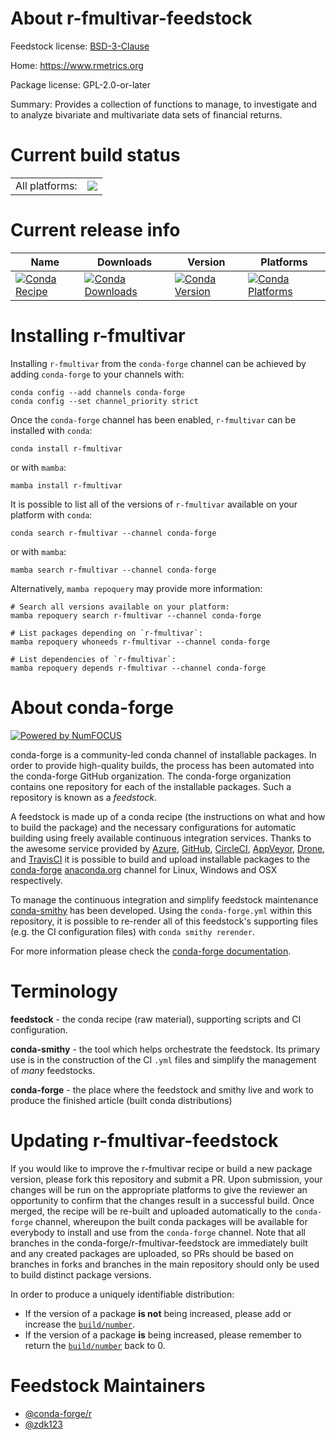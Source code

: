 About r-fmultivar-feedstock
===========================

Feedstock license: [BSD-3-Clause](https://github.com/conda-forge/r-fmultivar-feedstock/blob/main/LICENSE.txt)

Home: https://www.rmetrics.org

Package license: GPL-2.0-or-later

Summary: Provides a  collection of functions to manage, to investigate and to analyze bivariate and multivariate data sets of financial returns.

Current build status
====================


<table><tr><td>All platforms:</td>
    <td>
      <a href="https://dev.azure.com/conda-forge/feedstock-builds/_build/latest?definitionId=12150&branchName=main">
        <img src="https://dev.azure.com/conda-forge/feedstock-builds/_apis/build/status/r-fmultivar-feedstock?branchName=main">
      </a>
    </td>
  </tr>
</table>

Current release info
====================

| Name | Downloads | Version | Platforms |
| --- | --- | --- | --- |
| [![Conda Recipe](https://img.shields.io/badge/recipe-r--fmultivar-green.svg)](https://anaconda.org/conda-forge/r-fmultivar) | [![Conda Downloads](https://img.shields.io/conda/dn/conda-forge/r-fmultivar.svg)](https://anaconda.org/conda-forge/r-fmultivar) | [![Conda Version](https://img.shields.io/conda/vn/conda-forge/r-fmultivar.svg)](https://anaconda.org/conda-forge/r-fmultivar) | [![Conda Platforms](https://img.shields.io/conda/pn/conda-forge/r-fmultivar.svg)](https://anaconda.org/conda-forge/r-fmultivar) |

Installing r-fmultivar
======================

Installing `r-fmultivar` from the `conda-forge` channel can be achieved by adding `conda-forge` to your channels with:

```
conda config --add channels conda-forge
conda config --set channel_priority strict
```

Once the `conda-forge` channel has been enabled, `r-fmultivar` can be installed with `conda`:

```
conda install r-fmultivar
```

or with `mamba`:

```
mamba install r-fmultivar
```

It is possible to list all of the versions of `r-fmultivar` available on your platform with `conda`:

```
conda search r-fmultivar --channel conda-forge
```

or with `mamba`:

```
mamba search r-fmultivar --channel conda-forge
```

Alternatively, `mamba repoquery` may provide more information:

```
# Search all versions available on your platform:
mamba repoquery search r-fmultivar --channel conda-forge

# List packages depending on `r-fmultivar`:
mamba repoquery whoneeds r-fmultivar --channel conda-forge

# List dependencies of `r-fmultivar`:
mamba repoquery depends r-fmultivar --channel conda-forge
```


About conda-forge
=================

[![Powered by
NumFOCUS](https://img.shields.io/badge/powered%20by-NumFOCUS-orange.svg?style=flat&colorA=E1523D&colorB=007D8A)](https://numfocus.org)

conda-forge is a community-led conda channel of installable packages.
In order to provide high-quality builds, the process has been automated into the
conda-forge GitHub organization. The conda-forge organization contains one repository
for each of the installable packages. Such a repository is known as a *feedstock*.

A feedstock is made up of a conda recipe (the instructions on what and how to build
the package) and the necessary configurations for automatic building using freely
available continuous integration services. Thanks to the awesome service provided by
[Azure](https://azure.microsoft.com/en-us/services/devops/), [GitHub](https://github.com/),
[CircleCI](https://circleci.com/), [AppVeyor](https://www.appveyor.com/),
[Drone](https://cloud.drone.io/welcome), and [TravisCI](https://travis-ci.com/)
it is possible to build and upload installable packages to the
[conda-forge](https://anaconda.org/conda-forge) [anaconda.org](https://anaconda.org/)
channel for Linux, Windows and OSX respectively.

To manage the continuous integration and simplify feedstock maintenance
[conda-smithy](https://github.com/conda-forge/conda-smithy) has been developed.
Using the ``conda-forge.yml`` within this repository, it is possible to re-render all of
this feedstock's supporting files (e.g. the CI configuration files) with ``conda smithy rerender``.

For more information please check the [conda-forge documentation](https://conda-forge.org/docs/).

Terminology
===========

**feedstock** - the conda recipe (raw material), supporting scripts and CI configuration.

**conda-smithy** - the tool which helps orchestrate the feedstock.
                   Its primary use is in the construction of the CI ``.yml`` files
                   and simplify the management of *many* feedstocks.

**conda-forge** - the place where the feedstock and smithy live and work to
                  produce the finished article (built conda distributions)


Updating r-fmultivar-feedstock
==============================

If you would like to improve the r-fmultivar recipe or build a new
package version, please fork this repository and submit a PR. Upon submission,
your changes will be run on the appropriate platforms to give the reviewer an
opportunity to confirm that the changes result in a successful build. Once
merged, the recipe will be re-built and uploaded automatically to the
`conda-forge` channel, whereupon the built conda packages will be available for
everybody to install and use from the `conda-forge` channel.
Note that all branches in the conda-forge/r-fmultivar-feedstock are
immediately built and any created packages are uploaded, so PRs should be based
on branches in forks and branches in the main repository should only be used to
build distinct package versions.

In order to produce a uniquely identifiable distribution:
 * If the version of a package **is not** being increased, please add or increase
   the [``build/number``](https://docs.conda.io/projects/conda-build/en/latest/resources/define-metadata.html#build-number-and-string).
 * If the version of a package **is** being increased, please remember to return
   the [``build/number``](https://docs.conda.io/projects/conda-build/en/latest/resources/define-metadata.html#build-number-and-string)
   back to 0.

Feedstock Maintainers
=====================

* [@conda-forge/r](https://github.com/orgs/conda-forge/teams/r/)
* [@zdk123](https://github.com/zdk123/)

